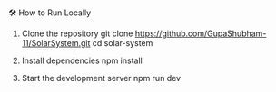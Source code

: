 🛠️ How to Run Locally
1. Clone the repository
git clone https://github.com/GupaShubham-11/SolarSystem.git
cd solar-system

2. Install dependencies
npm install
3. Start the development server
npm run dev

